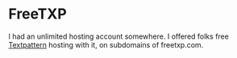 # FreeTXP

I had an unlimited hosting account somewhere. I offered folks free [Textpattern](https://en.wikipedia.org/wiki/Textpattern) hosting with it, on subdomains of freetxp.com.
